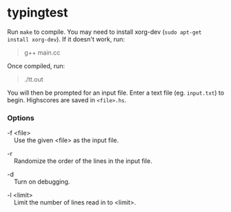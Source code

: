 typingtest
==========
Run `make` to compile. You may need to install xorg-dev (`sudo apt-get install xorg-dev`). If it doesn't work, run:
> g++ main.cc

Once compiled, run:
> ./tt.out

You will then be prompted for an input file. Enter a text file (eg. `input.txt`) to begin. Highscores are saved in `<file>.hs`.

### Options
-f \<file\>  
&nbsp;&nbsp;&nbsp; Use the given \<file\> as the input file.

-r  
&nbsp;&nbsp;&nbsp; Randomize the order of the lines in the input file.

-d  
&nbsp;&nbsp;&nbsp; Turn on debugging.

-l \<limit\>  
&nbsp;&nbsp;&nbsp; Limit the number of lines read in to \<limit\>.

